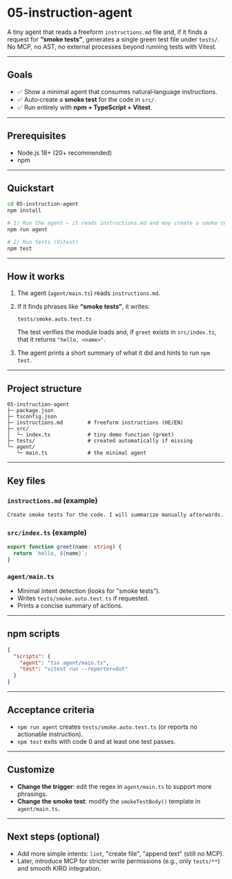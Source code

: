 

# 05-instruction-agent

A tiny agent that reads a freeform `instructions.md` file and, if it finds a request for **“smoke tests”**, generates a single green test file under `tests/`.
No MCP, no AST, no external processes beyond running tests with Vitest.

---

## Goals

* ✅ Show a minimal agent that consumes natural‑language instructions.
* ✅ Auto‑create a **smoke test** for the code in `src/`.
* ✅ Run entirely with **npm + TypeScript + Vitest**.

---

## Prerequisites

* Node.js 18+ (20+ recommended)
* npm

---

## Quickstart

```bash
cd 05-instruction-agent
npm install

# 1) Run the agent — it reads instructions.md and may create a smoke test
npm run agent

# 2) Run tests (Vitest)
npm test
```

---

## How it works

1. The agent (`agent/main.ts`) reads `instructions.md`.
2. If it finds phrases like **“smoke tests”**, it writes:

   ```
   tests/smoke.auto.test.ts
   ```

   The test verifies the module loads and, if `greet` exists in `src/index.ts`, that it returns `"hello, <name>"`.
3. The agent prints a short summary of what it did and hints to run `npm test`.

---

## Project structure

```
05-instruction-agent
├─ package.json
├─ tsconfig.json
├─ instructions.md        # freeform instructions (HE/EN)
├─ src/
│  └─ index.ts            # tiny demo function (greet)
├─ tests/                 # created automatically if missing
└─ agent/
   └─ main.ts             # the minimal agent
```

---

## Key files

### `instructions.md` (example)

```md
Create smoke tests for the code. I will summarize manually afterwards.
```

### `src/index.ts` (example)

```ts
export function greet(name: string) {
  return `hello, ${name}`;
}
```

### `agent/main.ts`

* Minimal intent detection (looks for "smoke tests").
* Writes `tests/smoke.auto.test.ts` if requested.
* Prints a concise summary of actions.

---

## npm scripts

```json
{
  "scripts": {
    "agent": "tsx agent/main.ts",
    "test": "vitest run --reporter=dot"
  }
}
```

---

## Acceptance criteria

* `npm run agent` creates `tests/smoke.auto.test.ts` (or reports no actionable instruction).
* `npm test` exits with code 0 and at least one test passes.

---

## Customize

* **Change the trigger**: edit the regex in `agent/main.ts` to support more phrasings.
* **Change the smoke test**: modify the `smokeTestBody()` template in `agent/main.ts`.

---

## Next steps (optional)

* Add more simple intents: `lint`, "create file", "append text" (still no MCP).
* Later, introduce MCP for stricter write permissions (e.g., only `tests/**`) and smooth KIRO integration.
